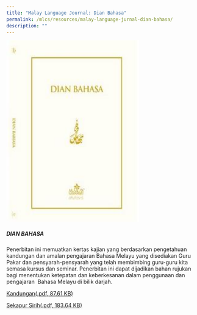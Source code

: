 ```yaml
---
title: "Malay Language Journal: Dian Bahasa"
permalink: /mlcs/resources/malay-language-jurnal-dian-bahasa/
description: ""
---
```

<img src="/images/dian-bahasaafc271418f4e4c1dabdc763cdae3488a.jpeg"  
style="width:69%">

##### **DIAN BAHASA**

Penerbitan ini memuatkan kertas kajian yang berdasarkan pengetahuan kandungan dan amalan pengajaran Bahasa Melayu yang disediakan Guru Pakar dan pensyarah-pensyarah yang telah membimbing guru-guru kita semasa kursus dan seminar. Penerbitan ini dapat dijadikan bahan rujukan bagi menentukan ketepatan dan keberkesanan dalam penggunaan dan pengajaran  Bahasa Melayu di bilik darjah.

[Kandungan(.pdf, 87.61 KB)](/files/dian_bahasa_content_page.pdf)

[Sekapur Sirih(.pdf, 183.64 KB)](/files/dian_bahasa_foreword.pdf)